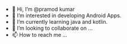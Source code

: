 - 👋 Hi, I’m @pramod kumar
- 👀 I’m interested in developing Android Apps.
- 🌱 I’m currently learning java and kotlin.
- 💞️ I’m looking to collaborate on ...
- 📫 How to reach me ...

<!---
pramodk007/pramodk007 is a ✨ special ✨ repository because its `README.md` (this file) appears on your GitHub profile.
You can click the Preview link to take a look at your changes.
--->
